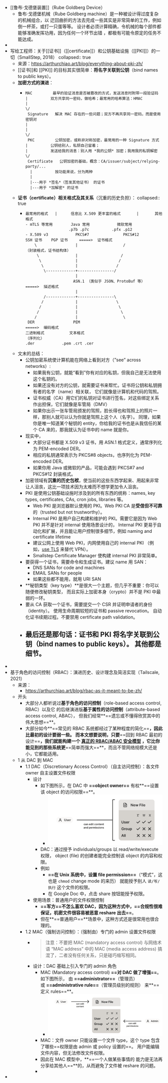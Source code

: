 - [[鲁布·戈德堡装置]]（Rube Goldberg Device）
	- 鲁布·戈德堡机械（Rube Goldberg machine）是一种被设计得过度复杂的机械组合，以 迂回曲折的方法去完成一些其实是非常简单的工作，例如倒一杯茶，或打一只蛋等等。 设计者必须计算精确，令机械的每个部件都能够准确发挥功用，因为任何一个环节出错 ，都极有可能令原定的任务不能达成。
-
- 写给工程师：关于[[证书]]（[[certificate]]）和公钥基础设施（[[PKI]]）的一切（SmallStep, 2018）
  collapsed:: true
	- 来源：https://arthurchiao.art/blog/everything-about-pki-zh/
	- [[证书]]和 [[PKI]] 的目标其实很简单：**将名字关联到公钥**（bind names to public keys）。
	- **加密方式的演进**：
		- ```
		  MAC         最早的验证消息是否被篡改的方式，发送消息时附带一段验证码
		  |          双方共享同一密码，做哈希；最常用的哈希算法：HMAC
		  |
		  \/
		   Signature   解决 MAC 存在的一些问题；双方不再共享同一密码，而是使用密钥对
		  |
		  |
		  \/
		   PKC         公钥加密，或称非对称加密，最常用的一种 Signature 方式
		  |          公钥给别人，私钥自己留着；
		  |          发送给我的消息：别人用 *我的公钥* 加密；我用我的私钥解密
		  \/
		   Certificate   公钥加密的基础，概念：CA/issuer/subject/relying-party/...
		    |          按功能来说，分为两种
		    |
		    |---用于 *签名*（签发其他证书） 的证书
		    |---用于 *加解密* 的证书
		  ```
	- **证书（certificate）相关格式及其关系**（沉重的历史负担）：
	  collapsed:: true
		- ```
		  最常用的格式   |      信息比 X.509 更丰富的格式       |       其他格式
		  - mTLS 等常用        Java 常用            微软常用
		                     .p7b .p7c          .pfx .p12
		  - X.509 v3            PKCS#7               PKCS#12        SSH 证书    PGP 证书     =====>  证书格式
		      \                 |                    /                                           （封装格式，证书结构体）
		       \                |                   /
		        \               |                  /
		         \              |                 /
		          \-------------+----------------/
		                        |
		                       ASN.1 （类似于 JSON、ProtoBuf 等）                          =====>  描述格式
		                        |
		          /-------------+----------------\
		         /              |                 \
		        /               |                  \
		       /                |                   \
		      /                 |                    \
		   DER                 PEM                                                         =====>  编码格式
		  二进制格式           文本格式                                                             （序列化）
		  .der            .pem .crt .cer
		  ```
	- 文末的总结：
		- 公钥加密系统使计算机能在网络上看到对方（”see” across networks）:
			- 如果我有公钥，就能“看到”你有对应的私钥，但我自己是无法使用这个私钥的。
			- 如果还没有对方的公钥，就需要证书来帮忙。证书将公钥和私钥拥有者的名字（name）相关联， 它们就像是计算机和代码的驾照。
			- 证书权威（CA）用它们的私钥对证书进行签名，对这些绑定关系作出担保，它们就像是车管局（DMV）
			- 如果你出示一张车管局颁发的驾照，脸长得也和驾照上的照片一样，那别人就可以认为你就是驾照上这个人（名字）。 同理，如果你是唯一知道某个秘钥的 entity，你给我的证书也是从我信任的某个 CA 来的，那我就认为证书中的 name 就是你。
		- 现实中，
			- 大部分证书都是 X.509 v3 证书，用 ASN.1 格式定义，通常序列化为 PEM-encoded DER。
			- 相应的私钥通常表示为 PKCS#8 objects，也序列化为 PEM-encoded DER。
			- 如果你用 Java 或微软的产品，可能会遇到 PKCS#7 and PKCS#12 封装格式。
		- 加密领域有**沉重的历史包袱**，使当前的这些东西学起来、用起来非常让人沮丧，这比一项技术因为太难而不想学更加令人沮丧。
		- PKI 是使用公钥基础设施时涉及到的所有东西的统称：names, key types, certificates, CAs, cron jobs, libraries 等。
			- Web PKI 是浏览器默认使用的 PKI。Web PKI CA 是**受信但不可靠**的（trusted but not trustworthy）。
			- Internal PKI 是用户自己构建和维护的 PKI。需要它是因为 Web PKI 并不是针对 internal 使用场景设计的， Internal PKI 更易于自动化和扩展，并且能让用户控制很多细节，例如 naming and certificate lifetime
			- 建议公网上使用 Web PKI，内网使用自己的 internal PKI （例如，[use TLS](https://smallstep.com/blog/use-tls.html) 来替代 VPN）。
			- Smallstep Certificate Manager 使构建 internal PKI 非常简单。
		- 要获得一个证书，需要命令和生成证书。建议 name 用 SAN：
			- DNS SANs for code and machines
			- EMAIL SANs for people
			- 如果这些都不能用，就用 URI SAN
		- **秘钥类型（key type）**是很大一个主题，但几乎不重要：你可以随便修改秘钥类型， 而且实际上加密本身（crypto）并不是 PKI 中最弱的一环。
		- 要从 CA 获取一个证书，需要提交一个 CSR 并证明申请者的身份（identity）。 使用生命周期较短的证书和 passive revocation。 自动化证书续期过程。不要禁用 certificate path validation。
		- 最后还是那句话：**证书和 PKI 将名字关联到公钥**（bind names to public keys）。 其他都是细节。
			-
-
- 基于角色的访问控制（RBAC）：演进历史、设计理念及简洁实现（Tailscale, 2021）
	- 来源：
		- https://arthurchiao.art/blog/rbac-as-it-meant-to-be-zh/
	- 开头
		- 大部分人都听说过**基于角色的访问控制**（role-based access control, RBAC）以及它 的后继演进版**基于属性的访问控制**（attribute-based access control, ABAC）， 但我们经常**==遗忘或不懂得欣赏其中的伟大思想==**。
		- 大部分如今**==常见的 RBAC 系统都经过了某种程度的简化==**，因此比最初的设计要弱一些。 而本文想要说明，只要**==回到 RBAC 最初的设计==**，我们就能构建一个 [真正的 RBAC/ABAC 安全模型](https://tailscale.com/kb/1018/acls/) ，它比你能见到的那些系统更**==简单而强大==**，而且不管网络规模大还是小，它都能适用。
	- 1 从 DAC 到 MAC
		- 1.1 DAC（Discretionary Access Control）（自主访问控制）：各文件 owner 自主设置文件权限
			- 设计
				- 如下图所示，在 DAC 中 **==object owner==** 有权**==设置该 object 的访问权限==**。
					- ![image.png](../assets/image_1687082874781_0.png)
				- DAC：通过授予 individuals/groups 以 read/write/execute 权限， object (file) 的创建者能完全控制该 object 的内容和权限。
				- 例如
					- **==在 Unix 系统中，设置 file permission==**（“模式”，这也是 `chmod` change mode 的来历） 就能授予别人 `读/写/执行` 这个文件的权限。
					- 在 Google Doc 中，点击 share 按钮能授予权限。
			- 使用场景：普通用户的文件权限控制
				- **==军方==**不怎么喜欢 DAC，因为这种方式中，**==合规性很难保证，机密文件很容易被恶意 reshare 出去==**。
				- 但在**==普通用户==**场景中，这种方式还是很常用也很合理的。
		- 1.2 MAC（强制访问控制）：（强制由）专门的 admin 设置文件权限
			- >注意：不要把 MAC (mandatory access control) 与网络术语 “MAC address” 中的 MAC (media access address) 搞混了，二者没有任何关系，只是碰巧缩写相同。
			- 设计：DAC 基础上引入专门的 admin 角色
				- MAC (Mandatory access control) **==对 DAC 做了增强==**。如下图所示， 由 **==administrator==**（管理员）或 **==administrative rule==**（管理员级别的规则） 来**==定义 rules==**。
					- ![image.png](../assets/image_1687083068508_0.png)
				- MAC：文件 owner 只能设置一个文件 type，这个 type 包含了哪些==权限是由 admin 或 policy 设置的==。 用户能编辑文件内容，但无法修改文件权限。
				- 因此在 MAC 模型中，**==一个人做某些事情的 能力是无法再分享给其他人==**的，从而避免了文件被 reshare 的问题。
				-
-